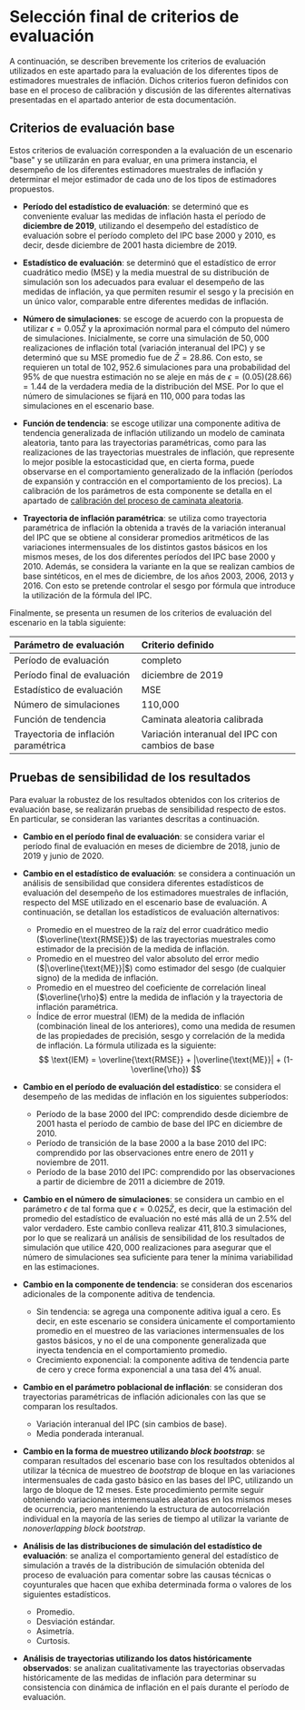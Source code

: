 # Selección final de criterios de evaluación 

A continuación, se describen brevemente los criterios de evaluación utilizados en este apartado para la evaluación de los diferentes tipos de estimadores muestrales de inflación. Dichos criterios fueron definidos con base en el proceso de calibración y discusión de las diferentes alternativas presentadas en el apartado anterior de esta documentación. 

## Criterios de evaluación base

Estos criterios de evaluación corresponden a la evaluación de un escenario "base" y se utilizarán en para evaluar, en una primera instancia, el desempeño de los diferentes estimadores muestrales de inflación y determinar el mejor estimador de cada uno de los tipos de estimadores propuestos. 

- **Período del estadístico de evaluación**: se determinó que es conveniente evaluar las medidas de inflación hasta el período de **diciembre de 2019**, utilizando el desempeño del estadístico de evaluación sobre el período completo del IPC base 2000 y 2010, es decir, desde diciembre de 2001 hasta diciembre de 2019. 

- **Estadístico de evaluación**: se determinó que el estadístico de error cuadrático medio (MSE) y la media muestral de su distribución de simulación son los adecuados para evaluar el desempeño de las medidas de inflación, ya que permiten resumir el sesgo y la precisión en un único valor, comparable entre diferentes medidas de inflación. 

- **Número de simulaciones**: se escoge de acuerdo con la propuesta de utilizar $\epsilon=0.05\bar{Z}$ y la aproximación normal para el cómputo del número de simulaciones. Inicialmente, se corre una simulación de $50,000$ realizaciones de inflación total (variación interanual del IPC) y se determinó que su MSE promedio fue de $\bar{Z} = 28.86$. Con esto, se requieren un total de $102,952.6$ simulaciones para una probabilidad del $95\%$ de que nuestra estimación no se aleje en más de $\epsilon = (0.05)(28.66) = 1.44$ de la verdadera media de la distribución del MSE. Por lo que el número de simulaciones se fijará en $110,000$ para todas las simulaciones en el escenario base.

- **Función de tendencia**: se escoge utilizar una componente aditiva de tendencia generalizada de inflación utilizando un modelo de caminata aleatoria, tanto para las trayectorias paramétricas, como para las realizaciones de las trayectorias muestrales de inflación, que represente lo mejor posible la estocasticidad que, en cierta forma, puede observarse en el comportamiento generalizado de la inflación (períodos de expansión y contracción en el comportamiento de los precios). La calibración de los parámetros de esta componente se detalla en el apartado de [calibración del proceso de caminata aleatoria](../calibracion/Calibración%20varianza%20RW.md). 

- **Trayectoria de inflación paramétrica**: se utiliza como trayectoria paramétrica de inflación la obtenida a través de la variación interanual del IPC que se obtiene al considerar promedios aritméticos de las variaciones intermensuales de los distintos gastos básicos en los mismos meses, de los dos diferentes períodos del IPC base 2000 y 2010. Además, se considera la variante en la que se realizan cambios de base sintéticos, en el mes de diciembre, de los años 2003, 2006, 2013 y 2016. Con esto se pretende controlar el sesgo por fórmula que introduce la utilización de la fórmula del IPC.


Finalmente, se presenta un resumen de los criterios de evaluación del escenario en la tabla siguiente: 

| Parámetro de evaluación              | Criterio definido                                |
|:-------------------------------------|:-------------------------------------------------|
| Período de evaluación                | completo                                         |
| Período final de evaluación          | diciembre de 2019                                |
| Estadístico de evaluación            | MSE                                              |
| Número de simulaciones               | 110,000                                          |
| Función de tendencia                 | Caminata aleatoria calibrada                     |
| Trayectoria de inflación paramétrica | Variación interanual del IPC con cambios de base |

## Pruebas de sensibilidad de los resultados

Para evaluar la robustez de los resultados obtenidos con los criterios de evaluación base, se realizarán pruebas de sensibilidad respecto de estos. En particular, se consideran las variantes descritas a continuación. 

- **Cambio en el período final de evaluación**: se considera variar el período final de evaluación en meses de diciembre de 2018, junio de 2019 y junio de 2020.  

- **Cambio en el estadístico de evaluación**: se considera a continuación un análisis de sensibilidad que considera diferentes estadísticos de evaluación del desempeño de los estimadores muestrales de inflación, respecto del MSE utilizado en el escenario base de evaluación. A continuación, se detallan los estadísticos de evaluación alternativos:
    - Promedio en el muestreo de la raíz del error cuadrático medio ($\overline{\text{RMSE}}$) de las trayectorias muestrales como estimador de la precisión de la medida de inflación. 
    - Promedio en el muestreo del valor absoluto del error medio ($|\overline{\text{ME}}|$) como estimador del sesgo (de cualquier signo) de la medida de inflación.
    - Promedio en el muestreo del coeficiente de correlación lineal ($\overline{\rho}$) entre la medida de inflación y la trayectoria de inflación paramétrica.
    - Índice de error muestral (IEM) de la medida de inflación (combinación lineal de los anteriores), como una medida de resumen de las propiedades de precisión, sesgo y correlación de la medida de inflación. La fórmula utilizada es la siguiente: 
    $$ \text{IEM} =  \overline{\text{RMSE}} + |\overline{\text{ME}}| + (1-\overline{\rho}) $$

- **Cambio en el período de evaluación del estadístico**: se considera el desempeño de las medidas de inflación en los siguientes subperíodos:  
    - Período de la base 2000 del IPC: comprendido desde diciembre de 2001 hasta el período de cambio de base del IPC en diciembre de 2010. 
    - Período de transición de la base 2000 a la base 2010 del IPC: comprendido por las observaciones entre enero de 2011 y noviembre de 2011.
    - Período de la base 2010 del IPC: comprendido por las observaciones a partir de diciembre de 2011 a diciembre de 2019.

- **Cambio en el número de simulaciones**: se considera un cambio en el parámetro $\epsilon$ de tal forma que $\epsilon=0.025\bar{Z}$, es decir, que la estimación del promedio del estadístico de evaluación no esté más allá de un $2.5\%$ del valor verdadero. Este cambio conlleva realizar $411,810.3$ simulaciones, por lo que se realizará un análisis de sensibilidad de los resultados de simulación que utilice $420,000$ realizaciones para asegurar que el número de simulaciones sea suficiente para tener la mínima variabilidad en las estimaciones.

- **Cambio en la componente de tendencia**: se consideran dos escenarios adicionales de la componente aditiva de tendencia.  
    - Sin tendencia: se agrega una componente aditiva igual a cero. Es decir, en este escenario se considera únicamente el comportamiento promedio en el muestreo de las variaciones intermensuales de los gastos básicos, y no el de una componente generalizada que inyecta tendencia en el comportamiento promedio. 
    - Crecimiento exponencial: la componente aditiva de tendencia parte de cero y crece forma exponencial a una tasa del 4% anual.

- **Cambio en el parámetro poblacional de inflación**: se consideran dos trayectorias paramétricas de inflación adicionales con las que se comparan los resultados.  
    - Variación interanual del IPC (sin cambios de base). 
    - Media ponderada interanual.

- **Cambio en la forma de muestreo utilizando *block bootstrap***: se comparan resultados del escenario base con los resultados obtenidos al utilizar la técnica de muestreo de *bootstrap* de bloque en las variaciones intermensuales de cada gasto básico en las bases del IPC, utilizando un largo de bloque de 12 meses. Este procedimiento permite seguir obteniendo variaciones intermensuales aleatorias en los mismos meses de ocurrencia, pero manteniendo la estructura de autocorrelación individual en la mayoría de las series de tiempo al utilizar la variante de *nonoverlapping block bootstrap*. 

- **Análisis de las distribuciones de simulación del estadístico de evaluación**: se analiza el comportamiento general del estadístico de simulación a través de la distribución de simulación obtenida del proceso de evaluación para comentar sobre las causas técnicas o coyunturales que hacen que exhiba determinada forma o valores de los siguientes estadísticos.
    - Promedio.
    - Desviación estándar.
    - Asimetría. 
    - Curtosis.

- **Análisis de trayectorias utilizando los datos históricamente observados**: se analizan cualitativamente las trayectorias observadas históricamente de las medidas de inflación para determinar su consistencia con dinámica de inflación en el país durante el período de evaluación.  
